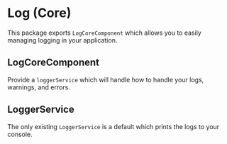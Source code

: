 # Log (Core)

This package exports `LogCoreComponent` which allows you to easily managing logging in your application.

## LogCoreComponent

Provide a `loggerService` which will handle how to handle your logs, warnings, and errors.

## LoggerService

The only existing `LoggerService` is a default which prints the logs to your console.
